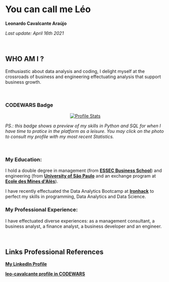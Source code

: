 # You can call me **Léo**
**Leonardo Cavalcante Araújo**

*Last update: April 16th 2021*

<br>

## WHO AM I ?

Enthusiastic about data analysis and coding, I delight myself at the crossroads of business and engineering effectuating analysis that support business growth.

<br>

### CODEWARS Badge

<a href="https://www.codewars.com/users/leo-cavalcante/"><div style="text-align:center"><img src="https://www.codewars.com/users/leo-cavalcante/badges/large" alt="Profile Stats" align="center"/></div></a>

*PS.: this badge shows a preview of my skills in Python and SQL for when I have time to pratice in the platform as a leisure. You may click on the photo to consult my profile with my most recent Statistics.*

<br>

### My Education:
I hold a double degree in management (from **[ESSEC Business School](https://www.essec.edu/fr/grande-ecole/)**) and engineering (from **[University of São Paulo](https://www5.usp.br/)** and an exchange program at **[Ecole des Mines d'Alès](https://www.mines-ales.fr/en)**).

I have recently effectuated the Data Analytics Bootcamp at **[Ironhack](https://www.ironhack.com/en/data-analytics)** to perfect my skills in programming, Data Analytics and Data Science.

### My Professional Experience:
I have effectuated diverse experiences: as a management consultant, a business analyst, a finance analyst, a business developer and an engineer.

<br>

## Links Professional References

**[My LinkedIn Profile](https://www.linkedin.com/in/leo-cavalcante)**

**[leo-cavalcante profile in CODEWARS](https://www.codewars.com/users/leo-cavalcante)**